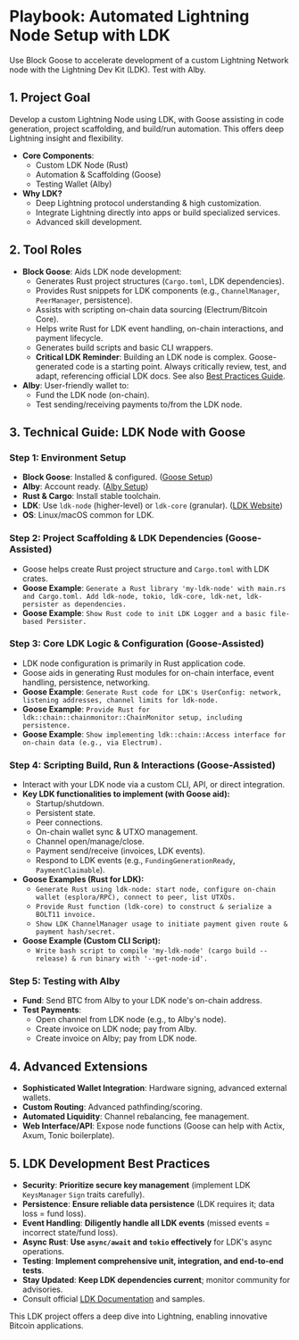 # Playbook: Automated Lightning Node Setup with LDK

Use Block Goose to accelerate development of a custom Lightning Network node with the Lightning Dev Kit (LDK). Test with Alby.

## 1. Project Goal

Develop a custom Lightning Node using LDK, with Goose assisting in code generation, project scaffolding, and build/run automation. This offers deep Lightning insight and flexibility.

*   **Core Components**:
    *   Custom LDK Node (Rust)
    *   Automation & Scaffolding (Goose)
    *   Testing Wallet (Alby)
*   **Why LDK?**
    *   Deep Lightning protocol understanding & high customization.
    *   Integrate Lightning directly into apps or build specialized services.
    *   Advanced skill development.

## 2. Tool Roles

*   **Block Goose**: Aids LDK node development:
    *   Generates Rust project structures (`Cargo.toml`, LDK dependencies).
    *   Provides Rust snippets for LDK components (e.g., `ChannelManager`, `PeerManager`, persistence).
    *   Assists with scripting on-chain data sourcing (Electrum/Bitcoin Core).
    *   Helps write Rust for LDK event handling, on-chain interactions, and payment lifecycle.
    *   Generates build scripts and basic CLI wrappers.
    *   **Critical LDK Reminder**: Building an LDK node is complex. Goose-generated code is a starting point. Always critically review, test, and adapt, referencing official LDK docs. See also [Best Practices Guide](../COMMON/Best-Practices.md).
*   **Alby**: User-friendly wallet to:
    *   Fund the LDK node (on-chain).
    *   Test sending/receiving payments to/from the LDK node.

## 3. Technical Guide: LDK Node with Goose

### Step 1: Environment Setup

*   **Block Goose**: Installed & configured. ([Goose Setup](../COMMON/Setup-Guides/Goose-Setup.md))
*   **Alby**: Account ready. ([Alby Setup](../COMMON/Setup-Guides/Alby-Setup.md))
*   **Rust & Cargo**: Install stable toolchain.
*   **LDK**: Use `ldk-node` (higher-level) or `ldk-core` (granular). ([LDK Website](https://lightningdevkit.org/))
*   **OS**: Linux/macOS common for LDK.

### Step 2: Project Scaffolding & LDK Dependencies (Goose-Assisted)

*   Goose helps create Rust project structure and `Cargo.toml` with LDK crates.
*   **Goose Example**: `Generate a Rust library 'my-ldk-node' with main.rs and Cargo.toml. Add ldk-node, tokio, ldk-core, ldk-net, ldk-persister as dependencies.`
*   **Goose Example**: `Show Rust code to init LDK Logger and a basic file-based Persister.`

### Step 3: Core LDK Logic & Configuration (Goose-Assisted)

*   LDK node configuration is primarily in Rust application code.
*   Goose aids in generating Rust modules for on-chain interface, event handling, persistence, networking.
*   **Goose Example**: `Generate Rust code for LDK's UserConfig: network, listening addresses, channel limits for ldk-node.`
*   **Goose Example**: `Provide Rust for ldk::chain::chainmonitor::ChainMonitor setup, including persistence.`
*   **Goose Example**: `Show implementing ldk::chain::Access interface for on-chain data (e.g., via Electrum).`

### Step 4: Scripting Build, Run & Interactions (Goose-Assisted)

*   Interact with your LDK node via a custom CLI, API, or direct integration.
*   **Key LDK functionalities to implement (with Goose aid):**
    *   Startup/shutdown.
    *   Persistent state.
    *   Peer connections.
    *   On-chain wallet sync & UTXO management.
    *   Channel open/manage/close.
    *   Payment send/receive (invoices, LDK events).
    *   Respond to LDK events (e.g., `FundingGenerationReady`, `PaymentClaimable`).
*   **Goose Examples (Rust for LDK):**
    *   `Generate Rust using ldk-node: start node, configure on-chain wallet (esplora/RPC), connect to peer, list UTXOs.`
    *   `Provide Rust function (ldk-core) to construct & serialize a BOLT11 invoice.`
    *   `Show LDK ChannelManager usage to initiate payment given route & payment hash/secret.`
*   **Goose Example (Custom CLI Script):**
    *   `Write bash script to compile 'my-ldk-node' (cargo build --release) & run binary with '--get-node-id'.`

### Step 5: Testing with Alby

*   **Fund**: Send BTC from Alby to your LDK node's on-chain address.
*   **Test Payments**:
    *   Open channel from LDK node (e.g., to Alby's node).
    *   Create invoice on LDK node; pay from Alby.
    *   Create invoice on Alby; pay from LDK node.

## 4. Advanced Extensions

*   **Sophisticated Wallet Integration**: Hardware signing, advanced external wallets.
*   **Custom Routing**: Advanced pathfinding/scoring.
*   **Automated Liquidity**: Channel rebalancing, fee management.
*   **Web Interface/API**: Expose node functions (Goose can help with Actix, Axum, Tonic boilerplate).

## 5. LDK Development Best Practices

*   **Security**: **Prioritize secure key management** (implement LDK `KeysManager` `Sign` traits carefully).
*   **Persistence**: **Ensure reliable data persistence** (LDK requires it; data loss = fund loss).
*   **Event Handling**: **Diligently handle all LDK events** (missed events = incorrect state/fund loss).
*   **Async Rust**: **Use `async/await` and `tokio` effectively** for LDK's async operations.
*   **Testing**: **Implement comprehensive unit, integration, and end-to-end tests**.
*   **Stay Updated**: **Keep LDK dependencies current**; monitor community for advisories.
*   Consult official [LDK Documentation](https://docs.lightningdevkit.org/) and samples.

This LDK project offers a deep dive into Lightning, enabling innovative Bitcoin applications.
